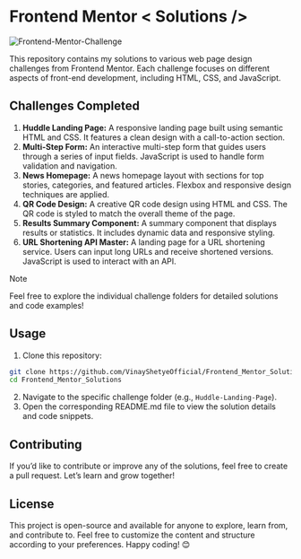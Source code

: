 # Frontend Mentor < Solutions />
![Frontend-Mentor-Challenge](https://github.com/VinayShetyeOfficial/Frontend_Mentor_Solutions/assets/100470361/cdd704ab-26d5-4075-a61e-057c3e9d5ea7) 
   
This repository contains my solutions to various web page design challenges from Frontend Mentor. Each challenge focuses on different aspects of front-end development, including HTML, CSS, and JavaScript.
       
## Challenges Completed   
1. **Huddle Landing Page:** A responsive landing page built using semantic HTML and CSS. It features a clean design with a call-to-action section. 
2. **Multi-Step Form:** An interactive multi-step form that guides users through a series of input fields. JavaScript is used to handle form validation and navigation.
3. **News Homepage:** A news homepage layout with sections for top stories, categories, and featured articles. Flexbox and responsive design techniques are applied.
4. **QR Code Design:** A creative QR code design using HTML and CSS. The QR code is styled to match the overall theme of the page.
5. **Results Summary Component:** A summary component that displays results or statistics. It includes dynamic data and responsive styling. 
6. **URL Shortening API Master:** A landing page for a URL shortening service. Users can input long URLs and receive shortened versions. JavaScript is used to interact with an API.
 
> [!NOTE] 
> Feel free to explore the individual challenge folders for detailed solutions and code examples!
 
## Usage
1. Clone this repository:
  ```bash
  git clone https://github.com/VinayShetyeOfficial/Frontend_Mentor_Solutions.git
  cd Frontend_Mentor_Solutions
  ```
2. Navigate to the specific challenge folder (e.g., `Huddle-Landing-Page`).
3. Open the corresponding README.md file to view the solution details and code snippets.

## Contributing
If you’d like to contribute or improve any of the solutions, feel free to create a pull request. Let’s learn and grow together!

## License
This project is open-source and available for anyone to explore, learn from, and contribute to. 
Feel free to customize the content and structure according to your preferences. Happy coding! 😊
